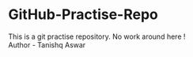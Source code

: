 # GitHub-Practise-Repo
This is a git practise repository. No work around here !
<br>
Author - Tanishq Aswar
